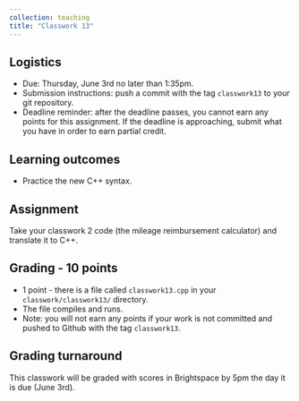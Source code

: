 ```yaml
---
collection: teaching
title: "Classwork 13"
---
```


## Logistics
* Due: Thursday, June 3rd no later than 1:35pm.
* Submission instructions: push a commit with the tag `classwork13` to your git
	repository.
* Deadline reminder: after the deadline passes, you cannot earn any points for
	this assignment. If the deadline is approaching, submit what you have in
	order to earn partial credit.

## Learning outcomes
* Practice the new C++ syntax.

## Assignment

Take your classwork 2 code (the mileage reimbursement calculator) and translate
it to C++.

## Grading - 10 points
* 1 point - there is a file called `classwork13.cpp` in your
	`classwork/classwork13/` directory.
* The file compiles and runs.
* Note: you will not earn any points if your work is not committed and pushed to
Github with the tag `classwork13`.

## Grading turnaround
This classwork will be graded with scores in Brightspace by 5pm the day it is
due (June 3rd).
